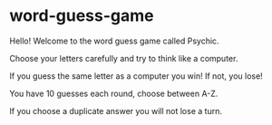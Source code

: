 # word-guess-game


Hello! Welcome to the word guess game called Psychic.

Choose your letters carefully and try to think like a computer.

If you guess the same letter as a computer you win! If not, you lose!

You have 10 guesses each round, choose between A-Z.

If you choose a duplicate answer you will not lose a turn.